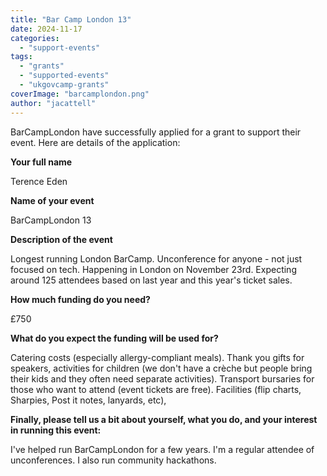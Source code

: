 ```yaml
---
title: "Bar Camp London 13"
date: 2024-11-17
categories: 
  - "support-events"
tags: 
  - "grants"
  - "supported-events"
  - "ukgovcamp-grants"
coverImage: "barcamplondon.png"
author: "jacattell"
---
```


BarCampLondon have successfully applied for a grant to support their event. Here are details of the application:

**Your full name**

Terence Eden

**Name of your event**

BarCampLondon 13

**Description of the event**

Longest running London BarCamp. Unconference for anyone - not just focused on tech. Happening in London on November 23rd. Expecting around 125 attendees based on last year and this year's ticket sales.

**How much funding do you need?**

£750

**What do you expect the funding will be used for?**

Catering costs (especially allergy-compliant meals). Thank you gifts for speakers, activities for children (we don't have a crèche but people bring their kids and they often need separate activities). Transport bursaries for those who want to attend (event tickets are free). Facilities (flip charts, Sharpies, Post it notes, lanyards, etc),

**Finally, please tell us a bit about yourself, what you do, and your interest in running this event:**

I've helped run BarCampLondon for a few years. I'm a regular attendee of unconferences. I also run community hackathons.
